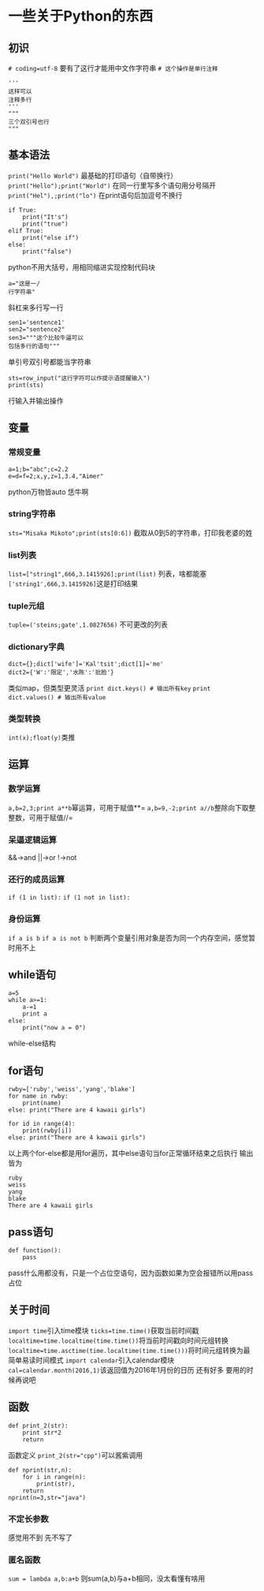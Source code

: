 # 一些关于Python的东西
## 初识
`# coding=utf-8`
要有了这行才能用中文作字符串
`# 这个操作是单行注释`
```
'''
这样可以
注释多行
'''
"""
三个双引号也行
"""
```
## 基本语法
`print("Hello World")`
最基础的打印语句（自带换行）
`print("Hello");print("World")`
在同一行里写多个语句用分号隔开
`print("Hel"),;print("lo")`
在print语句后加逗号不换行
```
if True:
    print("It's")
    print("true")
elif True:
    print("else if")
else:
    print("false")
```
python不用大括号，用相同缩进实现控制代码块
```
a="这是一/
行字符串"
```
斜杠来多行写一行
```
sen1='sentence1'
sen2="sentence2"
sen3="""这个比较牛逼可以
包括多行的语句"""
```
单引号双引号都能当字符串
```
sts=row_input("这行字符可以作提示语提醒输入")
print(sts)
```
行输入并输出操作
## 变量
### 常规变量
```
a=1;b="abc";c=2.2
e=d=f=2;x,y,z=1,3.4,"Aimer"
```
python万物皆auto 恁牛啊
### string字符串
`sts="Misaka Mikoto";print(sts[0:6])`
截取从0到5的字符串，打印我老婆的姓
### list列表
`list=["string1",666,3.1415926];print(list)`
列表，啥都能塞`['string1',666,3.1415926]`这是打印结果
### tuple元组
`tuple=('steins;gate',1.0827656)`
不可更改的列表
### dictionary字典
```
dict={};dict['wife']='Kal'tsit';dict[1]='me'
dict2={'W':'限定','水陈':'批脸'}
```
类似map，但类型更灵活
`print dict.keys() # 输出所有key`
`print dict.values() # 输出所有value`
### 类型转换
`int(x);float(y)`类推
## 运算
### 数学运算
`a,b=2,3;print a**b`幂运算，可用于赋值**=
`a,b=9,-2;print a//b`整除向下取整整数，可用于赋值//=
### 呆逼逻辑运算
&&->and
||->or
!->not
### 还行的成员运算
`if (1 in list):`
`if (1 not in list):`
### 身份运算
`if a is b`
`if a is not b`
判断两个变量引用对象是否为同一个内存空间，感觉暂时用不上
## while语句
```
a=5
while a>=1:
    a-=1
    print a
else:
    print("now a = 0")
```
while-else结构
## for语句
```
rwby=['ruby','weiss','yang','blake']
for name in rwby:
    print(name)
else: print("There are 4 kawaii girls")

for id in range(4):
    print(rwby[i])
else: print("There are 4 kawaii girls")
```
以上两个for-else都是用for遍历，其中else语句当for正常循环结束之后执行
输出皆为
```
ruby
weiss
yang
blake
There are 4 kawaii girls
```
## pass语句
```
def function():
    pass
```
pass什么用都没有，只是一个占位空语句，因为函数如果为空会报错所以用pass占位
## 关于时间
`import time`引入time模块
`ticks=time.time()`获取当前时间戳
`localtime=time.localtime(time.time())`将当前时间戳向时间元组转换
`localtime=time.asctime(time.localtime(time.time()))`将时间元组转换为最简单易读时间模式
`import calendar`引入calendar模块
`cal=calendar.month(2016,1)`该返回值为2016年1月份的日历
还有好多 要用的时候再说吧
## 函数
```
def print_2(str):
    print str*2
    return
```
函数定义
`print_2(str="cpp")`可以酱紫调用
```
def nprint(str,n):
    for i in range(n):
        print(str),
    return
nprint(n=3,str="java")
```
### 不定长参数
感觉用不到 先不写了
### 匿名函数
`sum = lambda a,b:a+b` 则sum(a,b)与a+b相同，没太看懂有啥用

